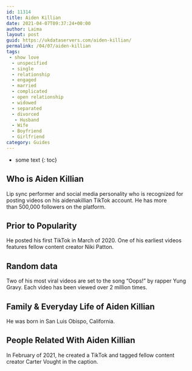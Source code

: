 ```yaml
---
id: 11314
title: Aiden Killian
date: 2021-04-07T09:37:24+00:00
author: Laima
layout: post
guid: https://ukdataservers.com/aiden-killian/
permalink: /04/07/aiden-killian
tags:
 - show love
  - unspecified
  - single
  - relationship
  - engaged
  - married
  - complicated
  - open relationship
  - widowed
  - separated
  - divorced
   - Husband
  - Wife
  - Boyfriend
  - Girlfriend
category: Guides
---
```


* some text
{: toc}


## Who is Aiden Killian
                  
                  
                  
Lip sync performer and social media personality who is recognized for posting videos on his aidenakillian TikTok account. He has more than 500,000 followers on the platform.
                  
              
            
              
            
                
                
                
## Prior to Popularity
                  
                  
                  
He posted his first TikTok in March of 2020. One of his earliest videos features fellow content creator Niki Patton.
                  
              
            
              
            
                
                
                
## Random data
                  
                  
                  
Two of his most viral videos are set to the song &#8220;Oops!&#8221; by rapper Yung Gravy. Each video has been viewed over 2 million times. 
                  
              
            
              
            
                
                
                
## Family & Everyday Life of Aiden Killian
                  
                  
                  
He was born in San Luis Obispo, California. 
                  
              
            
              
            
                
                
                
## People Related With Aiden Killian
                  
                  
                  
In February of 2021, he created a TikTok and tagged fellow content creator Carter Vought in the caption. 
                  
              
            
              
            
                
              
            
              
              
            
            
              
            
          
          
          